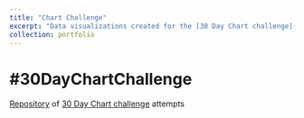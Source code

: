 ```yaml
---
title: "Chart Challenge"
excerpt: "Data visualizations created for the [30 Day Chart challenge](https://twitter.com/30daychartchall?lang=en)<br><br><img src='/images/cc.png'>"
collection: portfolio
---
```


# #30DayChartChallenge

[Repository](https://github.com/tessaeagle/30daychartchallenge) of [30 Day Chart challenge](https://twitter.com/30daychartchall?lang=en) attempts
